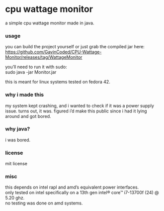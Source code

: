 # cpu wattage monitor  
a simple cpu wattage monitor made in java.

### usage  
you can build the project yourself or just grab the compiled jar here:  
https://github.com/GavinCoded/CPU-Wattage-Monitor/releases/tag/WattageMonitor  

you’ll need to run it with sudo:  
sudo java -jar Monitor.jar

this is meant for linux systems tested on fedora 42.

### why i made this  
my system kept crashing, and i wanted to check if it was a power supply issue. turns out, it was. figured i’d make this public since i had it lying around and got bored.

### why java?  
i was bored.

### license  
mit license

### misc  
this depends on intel rapl and amd’s equivalent power interfaces.  
only tested on intel specifically on a 13th gen intel® core™ i7-13700f (24) @ 5.20 ghz.  
no testing was done on amd systems.
